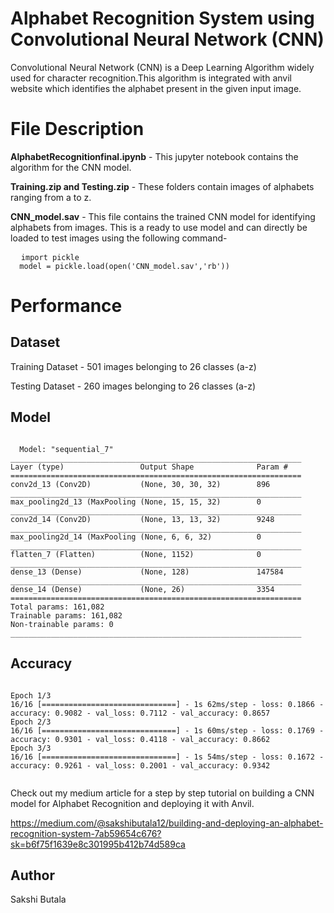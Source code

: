 # Alphabet Recognition System using Convolutional Neural Network (CNN)
Convolutional Neural Network (CNN) is a Deep Learning Algorithm widely used for character recognition.This algorithm is integrated with anvil website which identifies the alphabet present in the given input image.

# File Description

  <b>AlphabetRecognitionfinal.ipynb</b> - This jupyter notebook contains the algorithm for the CNN model.
  
  <b>Training.zip and Testing.zip</b> - These folders contain images of alphabets ranging from a to z.
  
  <b>CNN_model.sav</b> - This file contains the trained CNN model for identifying alphabets from images. This is a ready to use model and can directly be loaded to test images using the following command-
  <pre>
  <code>import pickle
  model = pickle.load(open('CNN_model.sav','rb'))</code></pre>

# Performance
  ## Dataset
  Training Dataset - 501 images belonging to 26 classes (a-z)
  
  Testing Dataset - 260 images belonging to 26 classes (a-z)
  
  ## Model 
  <pre><code>
  Model: "sequential_7"
_________________________________________________________________
Layer (type)                 Output Shape              Param #   
=================================================================
conv2d_13 (Conv2D)           (None, 30, 30, 32)        896       
_________________________________________________________________
max_pooling2d_13 (MaxPooling (None, 15, 15, 32)        0         
_________________________________________________________________
conv2d_14 (Conv2D)           (None, 13, 13, 32)        9248      
_________________________________________________________________
max_pooling2d_14 (MaxPooling (None, 6, 6, 32)          0         
_________________________________________________________________
flatten_7 (Flatten)          (None, 1152)              0         
_________________________________________________________________
dense_13 (Dense)             (None, 128)               147584    
_________________________________________________________________
dense_14 (Dense)             (None, 26)                3354      
=================================================================
Total params: 161,082
Trainable params: 161,082
Non-trainable params: 0
_________________________________________________________________
</code></pre>
  
  ##  Accuracy
  <pre><code>  
Epoch 1/3
16/16 [==============================] - 1s 62ms/step - loss: 0.1866 - accuracy: 0.9082 - val_loss: 0.7112 - val_accuracy: 0.8657
Epoch 2/3
16/16 [==============================] - 1s 60ms/step - loss: 0.1769 - accuracy: 0.9301 - val_loss: 0.4118 - val_accuracy: 0.8662
Epoch 3/3
16/16 [==============================] - 1s 54ms/step - loss: 0.1672 - accuracy: 0.9261 - val_loss: 0.2001 - val_accuracy: 0.9342
  </code></pre>
  
Check out my medium article for a step by step tutorial on building a CNN model for Alphabet Recognition and deploying it with Anvil.

https://medium.com/@sakshibutala12/building-and-deploying-an-alphabet-recognition-system-7ab59654c676?sk=b6f75f1639e8c301995b412b74d589ca

## Author
 
 Sakshi Butala
  
  
  
  

  
  
